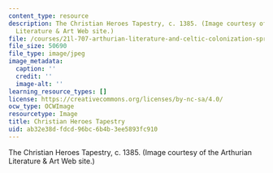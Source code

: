 ```yaml
---
content_type: resource
description: The Christian Heroes Tapestry, c. 1385. (Image courtesy of the Arthurian
  Literature & Art Web site.)
file: /courses/21l-707-arthurian-literature-and-celtic-colonization-spring-2005/ab32e38dfdcd96bc6b4b3ee5893fc910_chp_court.jpg
file_size: 50690
file_type: image/jpeg
image_metadata:
  caption: ''
  credit: ''
  image-alt: ''
learning_resource_types: []
license: https://creativecommons.org/licenses/by-nc-sa/4.0/
ocw_type: OCWImage
resourcetype: Image
title: Christian Heroes Tapestry
uid: ab32e38d-fdcd-96bc-6b4b-3ee5893fc910
---
```

The Christian Heroes Tapestry, c. 1385. (Image courtesy of the Arthurian Literature & Art Web site.)